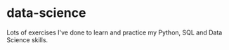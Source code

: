 # data-science
Lots of exercises I've done to learn and practice my Python, SQL and Data Science skills. 
